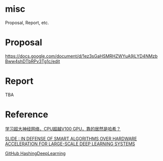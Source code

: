 # misc
Proposal, Report, etc.

# Proposal

https://docs.google.com/document/d/1ez3sGaHSMRHZWYuA9jLYD4NMzbBww4shDTbRPv3Tg1c/edit

# Report

TBA

# Reference

[学习超大神经网络，CPU超越V100 GPU，靠的居然是哈希？](https://zhuanlan.zhihu.com/p/110771473)

[SLIDE : IN DEFENSE OF SMART ALGORITHMS OVER HARDWARE ACCELERATION FOR LARGE-SCALE DEEP LEARNING SYSTEMS](https://www.cs.rice.edu/~as143/Papers/SLIDE_MLSys.pdf)

[GitHub HashingDeepLearning](https://github.com/keroro824/HashingDeepLearning)
